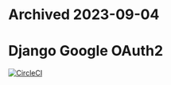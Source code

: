 # Archived 2023-09-04

# Django Google OAuth2

[![CircleCI](https://circleci.com/gh/cjwright83/django-google-oauth2/tree/master.svg?style=svg)](https://circleci.com/gh/cjwright83/django-google-oauth2/tree/master)
